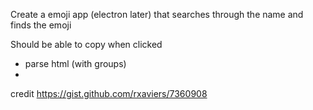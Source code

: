 Create a emoji app (electron later) that searches through the name and finds the emoji

Should be able to copy when clicked

- parse html (with groups)
- 

credit https://gist.github.com/rxaviers/7360908